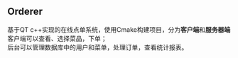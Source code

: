 ## Orderer  
基于QT c++实现的在线点单系统，使用Cmake构建项目，分为**客户端**和**服务器端**  
客户端可以查看、选择菜品，下单；  
后台可以管理数据库中的用户和菜单，处理订单，查看统计报表。
